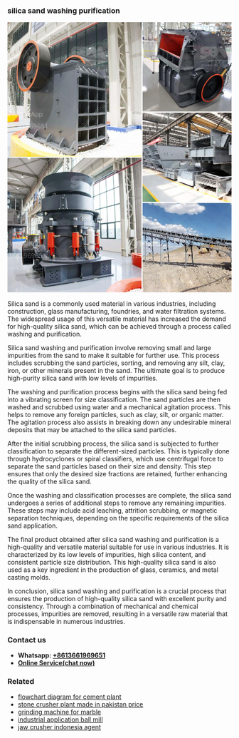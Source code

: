 <h3>silica sand washing purification</h3><img src='1706754177.jpg' alt=''><p>Silica sand is a commonly used material in various industries, including construction, glass manufacturing, foundries, and water filtration systems. The widespread usage of this versatile material has increased the demand for high-quality silica sand, which can be achieved through a process called washing and purification.</p><p>Silica sand washing and purification involve removing small and large impurities from the sand to make it suitable for further use. This process includes scrubbing the sand particles, sorting, and removing any silt, clay, iron, or other minerals present in the sand. The ultimate goal is to produce high-purity silica sand with low levels of impurities.</p><p>The washing and purification process begins with the silica sand being fed into a vibrating screen for size classification. The sand particles are then washed and scrubbed using water and a mechanical agitation process. This helps to remove any foreign particles, such as clay, silt, or organic matter. The agitation process also assists in breaking down any undesirable mineral deposits that may be attached to the silica sand particles.</p><p>After the initial scrubbing process, the silica sand is subjected to further classification to separate the different-sized particles. This is typically done through hydrocyclones or spiral classifiers, which use centrifugal force to separate the sand particles based on their size and density. This step ensures that only the desired size fractions are retained, further enhancing the quality of the silica sand.</p><p>Once the washing and classification processes are complete, the silica sand undergoes a series of additional steps to remove any remaining impurities. These steps may include acid leaching, attrition scrubbing, or magnetic separation techniques, depending on the specific requirements of the silica sand application.</p><p>The final product obtained after silica sand washing and purification is a high-quality and versatile material suitable for use in various industries. It is characterized by its low levels of impurities, high silica content, and consistent particle size distribution. This high-quality silica sand is also used as a key ingredient in the production of glass, ceramics, and metal casting molds.</p><p>In conclusion, silica sand washing and purification is a crucial process that ensures the production of high-quality silica sand with excellent purity and consistency. Through a combination of mechanical and chemical processes, impurities are removed, resulting in a versatile raw material that is indispensable in numerous industries.</p><h3>Contact us</h3><ul><li><strong>Whatsapp:&nbsp;<a href="https://wa.me/8613661969651">+8613661969651</a></strong></li><li><a href="https://swt.shibang-china.com/?git&amp;zhl&amp;silica sand washing purification"><strong>Online Service(chat now)</strong></a></li></ul><h3>Related</h3><ul><li><a href='flowchart diagram for cement plant.md'>flowchart diagram for cement plant</a></li><li><a href='stone crusher plant made in pakistan price.md'>stone crusher plant made in pakistan price</a></li><li><a href='grinding machine for marble.md'>grinding machine for marble</a></li><li><a href='industrial application ball mill.md'>industrial application ball mill</a></li><li><a href='jaw crusher indonesia agent.md'>jaw crusher indonesia agent</a></li></ul>